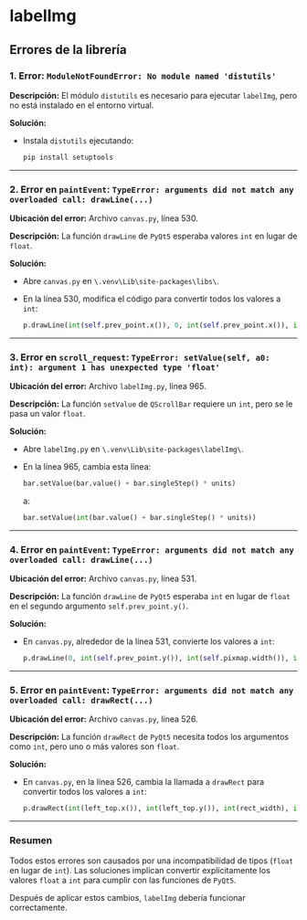# labelImg

## Errores de la librería

### 1. Error: `ModuleNotFoundError: No module named 'distutils'`

**Descripción:** El módulo `distutils` es necesario para ejecutar `labelImg`, pero no está instalado en el entorno virtual.

**Solución:**

- Instala `distutils` ejecutando:

     ```bash
     pip install setuptools
     ```

---

### 2. Error en `paintEvent`: `TypeError: arguments did not match any overloaded call: drawLine(...)`

**Ubicación del error:** Archivo `canvas.py`, línea 530.

**Descripción:** La función `drawLine` de `PyQt5` esperaba valores `int` en lugar de `float`.

**Solución:**

- Abre `canvas.py` en `\.venv\Lib\site-packages\libs\`.
- En la línea 530, modifica el código para convertir todos los valores a `int`:

     ```python
     p.drawLine(int(self.prev_point.x()), 0, int(self.prev_point.x()), int(self.pixmap.height()))
     ```

---

### 3. Error en `scroll_request`: `TypeError: setValue(self, a0: int): argument 1 has unexpected type 'float'`

**Ubicación del error:** Archivo `labelImg.py`, línea 965.

**Descripción:** La función `setValue` de `QScrollBar` requiere un `int`, pero se le pasa un valor `float`.

**Solución:**

- Abre `labelImg.py` en `\.venv\Lib\site-packages\labelImg\`.
- En la línea 965, cambia esta línea:

     ```python
     bar.setValue(bar.value() + bar.singleStep() * units)
     ```

     a:

     ```python
     bar.setValue(int(bar.value() + bar.singleStep() * units))
     ```

---

### 4. Error en `paintEvent`: `TypeError: arguments did not match any overloaded call: drawLine(...)`

**Ubicación del error:** Archivo `canvas.py`, línea 531.

**Descripción:** La función `drawLine` de `PyQt5` esperaba `int` en lugar de `float` en el segundo argumento `self.prev_point.y()`.

**Solución:**

- En `canvas.py`, alrededor de la línea 531, convierte los valores a `int`:

     ```python
     p.drawLine(0, int(self.prev_point.y()), int(self.pixmap.width()), int(self.prev_point.y()))
     ```

---

### 5. Error en `paintEvent`: `TypeError: arguments did not match any overloaded call: drawRect(...)`

**Ubicación del error:** Archivo `canvas.py`, línea 526.

**Descripción:** La función `drawRect` de `PyQt5` necesita todos los argumentos como `int`, pero uno o más valores son `float`.

**Solución:**

- En `canvas.py`, en la línea 526, cambia la llamada a `drawRect` para convertir todos los valores a `int`:

     ```python
     p.drawRect(int(left_top.x()), int(left_top.y()), int(rect_width), int(rect_height))
     ```

---

### Resumen

Todos estos errores son causados por una incompatibilidad de tipos (`float` en lugar de `int`). Las soluciones implican convertir explícitamente los valores `float` a `int` para cumplir con las funciones de `PyQt5`.

Después de aplicar estos cambios, `labelImg` debería funcionar correctamente.
